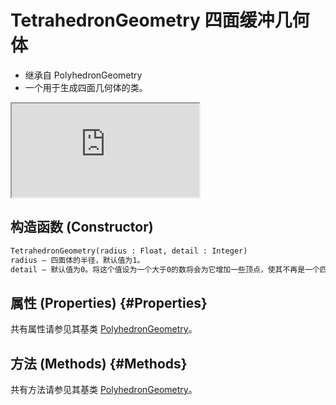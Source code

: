 # TetrahedronGeometry 四面缓冲几何体

- 继承自 PolyhedronGeometry
- 一个用于生成四面几何体的类。

<iframe id="scene" src="https://threejs.org/docs/scenes/geometry-browser.html#TetrahedronGeometry"></iframe>

## 构造函数 (Constructor)

```md
TetrahedronGeometry(radius : Float, detail : Integer)
radius — 四面体的半径，默认值为1。
detail — 默认值为0。将这个值设为一个大于0的数将会为它增加一些顶点，使其不再是一个四面体。
```

## 属性 (Properties) {#Properties}

共有属性请参见其基类 [PolyhedronGeometry](./PolyhedronGeometry#Properties)。

## 方法 (Methods) {#Methods}

共有方法请参见其基类 [PolyhedronGeometry](./PolyhedronGeometry#Methods)。